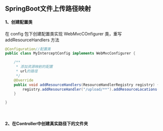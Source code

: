 ## SpringBoot文件上传路径映射

#### 1、创建配置类

在 config 包下创建配置类实现 WebMvcCOnfigurer 类，重写 addResourceHandlers 方法

~~~java
@Configuration//配置类
public class MyInterceptConfig implements WebMvcConfigurer {

	/**
	 * 添加资源映射的配置
	 * url的路径
	 */
	@Override
	public void addResourceHandlers(ResourceHandlerRegistry registry) {
		registry.addResourceHandler("/upload/**").addResourceLocations("file:D:/images/");
	}

}
~~~

<br>

#### 2、在Controller中创建真实路径下的文件夹

